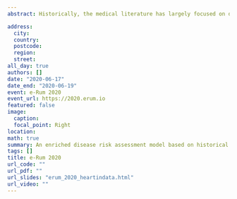 ```yaml
---
abstract: Historically, the medical literature has largely focused on determining risk factors at an illness-specific level. Nevertheless, recent studies suggested that identical risk factors may cause the appearance of different diseases in different patients (Meijers & De Boer, 2019). Thanks to the joint collaboration of Heartindata, a group of data scientists offering their passion and skills for social good, and Avis Milano, the Italian blood donor organization, an enriched disease risk assessment model is developed. Multiple risk factors and donations drop-out causes are collectively analyzed from AVIS longitudinal records, with the final aim of providing a broader and clearer overview of the interplay between risk factors and associated diseases in the blood donors population.

address:
  city:
  country: 
  postcode: 
  region: 
  street:
all_day: true
authors: []
date: "2020-06-17"
date_end: "2020-06-19"
event: e-Rum 2020
event_url: https://2020.erum.io
featured: false
image:
  caption: 
  focal_point: Right
location: 
math: true
summary: An enriched disease risk assessment model based on historical blood donors records
tags: []
title: e-Rum 2020
url_code: ""
url_pdf: ""
url_slides: "erum_2020_heartindata.html"
url_video: ""
---
```

